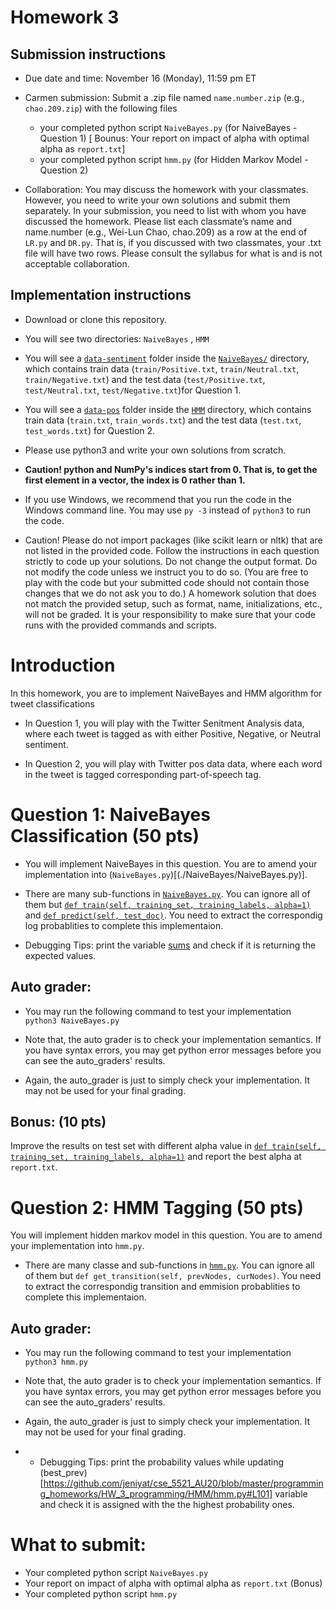 # Homework 3

## Submission instructions

* Due date and time: November 16 (Monday), 11:59 pm ET

* Carmen submission: 
Submit a .zip file named `name.number.zip` (e.g., `chao.209.zip`) with the following files
  - your completed python script `NaiveBayes.py` (for NaiveBayes - Question 1) [ Bounus: Your report on impact of alpha with optimal alpha as `report.txt`]
  - your completed python script `hmm.py` (for Hidden Markov Model - Question 2)
 
* Collaboration: You may discuss the homework with your classmates. However, you need to write your own solutions and submit them separately. In your submission, you need to list with whom you have discussed the homework. Please list each classmate’s name and name.number (e.g., Wei-Lun Chao, chao.209) as a row at the end of `LR.py` and `DR.py`. That is, if you discussed with two classmates, your .txt file will have two rows. Please consult the syllabus for what is and is not acceptable collaboration.

## Implementation instructions

* Download or clone this repository.

* You will see two directories: `NaiveBayes` , `HMM`

* You will see a [`data-sentiment`](`NaiveBayes/data-sentiment/`) folder inside the  [`NaiveBayes/`](./NaiveBayes/) directory, which contains train data (`train/Positive.txt`, `train/Neutral.txt`, `train/Negative.txt`) and the test data (`test/Positive.txt`, `test/Neutral.txt`, `test/Negative.txt`)for  Question 1.

* You will see a [`data-pos`](`./HMM/data-pos/`) folder inside the [`HMM`](./HMM/) directory, which contains train data (`train.txt`,  `train_words.txt`) and the test data (`test.txt`,  `test_words.txt`) for  Question 2.


* Please use python3 and write your own solutions from scratch. 

* **Caution! python and NumPy's indices start from 0. That is, to get the first element in a vector, the index is 0 rather than 1.**

* If you use Windows, we recommend that you run the code in the Windows command line. You may use `py -3` instead of `python3` to run the code.

* Caution! Please do not import packages (like scikit learn or nltk) that are not listed in the provided code. Follow the instructions in each question strictly to code up your solutions. Do not change the output format. Do not modify the code unless we instruct you to do so. (You are free to play with the code but your submitted code should not contain those changes that we do not ask you to do.) A homework solution that does not match the provided setup, such as format, name, initializations, etc., will not be graded. It is your responsibility to make sure that your code runs with the provided commands and scripts.



# Introduction

In this homework, you are to implement NaiveBayes and HMM algorithm for tweet classifications

* In Question 1, you will play with the Twitter Senitment Analysis data, where each tweet is tagged as with either Positive, Negative, or Neutral sentiment.


* In Question 2, you will play with Twitter pos data data, where each word in the tweet is tagged corresponding part-of-speech tag.



# Question 1: NaiveBayes Classification (50 pts)

* You will implement NaiveBayes in this question. You are to amend your implementation into (`NaiveBayes.py`)[(./NaiveBayes/NaiveBayes.py)].

* There are many sub-functions in  [`NaiveBayes.py`](./NaiveBayes/NaiveBayes.py). You can ignore all of them but [`def train(self, training_set, training_labels, alpha=1)`](https://github.com/jeniyat/cse_5521_AU20/blob/master/programming_homeworks/HW_3_programming/NaiveBayes/NaiveBayes.py#L104) and [`def predict(self, test_doc)`](https://github.com/jeniyat/cse_5521_AU20/blob/master/programming_homeworks/HW_3_programming/NaiveBayes/NaiveBayes.py#L128). You need to extract the correspondig log probablities to complete this implementaion.

* Debugging Tips: print the variable [sums](https://github.com/jeniyat/cse_5521_AU20/blob/master/programming_homeworks/HW_3_programming/NaiveBayes/NaiveBayes.py#L129) and check if it is returning the expected values.
  

## Auto grader:

* You may run the following command to test your implementation<br/>
`python3 NaiveBayes.py`<br/>

* Note that, the auto grader is to check your implementation semantics. If you have syntax errors, you may get python error messages before you can see the auto_graders' results.

* Again, the auto_grader is just to simply check your implementation. It may not be used for your final grading.

## Bonus: (10 pts)

Improve the results on test set with different alpha value in [`def train(self, training_set, training_labels, alpha=1)`](https://github.com/jeniyat/cse_5521_AU20/blob/master/programming_homeworks/HW_3_programming/NaiveBayes/NaiveBayes.py#L104) and report the best alpha at `report.txt`.



# Question 2: HMM Tagging (50 pts)

 You will implement hidden markov model in this question. You are to amend your implementation into `hmm.py`.

* There are many classe and sub-functions in [`hmm.py`](./HMM/hmm.py). You can ignore all of them but `def get_transition(self, prevNodes, curNodes)`. You need to extract the correspondig transition and emmision probablities to complete this implementaion.
  

## Auto grader:

* You may run the following command to test your implementation<br/>
`python3 hmm.py`<br/>

* Note that, the auto grader is to check your implementation semantics. If you have syntax errors, you may get python error messages before you can see the auto_graders' results.

* Again, the auto_grader is just to simply check your implementation. It may not be used for your final grading.

* * Debugging Tips: print the probability values while updating (best_prev)[https://github.com/jeniyat/cse_5521_AU20/blob/master/programming_homeworks/HW_3_programming/HMM/hmm.py#L101] variable and check it is assigned with the the highest probability ones.


# What to submit:

* Your completed python script `NaiveBayes.py`
* Your report on impact of alpha with optimal alpha as `report.txt` (Bonus)
* Your completed python script `hmm.py`

